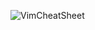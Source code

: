 ![VimCheatSheet](https://user-images.githubusercontent.com/107653625/186251625-15627866-c2b1-4d8e-a3d7-d0d615ceac31.png)
